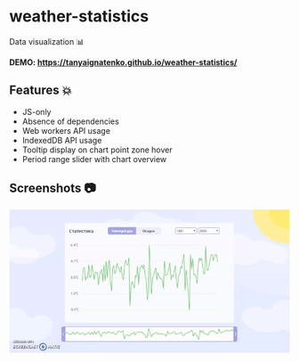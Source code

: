 # weather-statistics
Data visualization :bar_chart:

**DEMO: https://tanyaignatenko.github.io/weather-statistics/**

## Features :boom:
 * JS-only
 * Absence of dependencies
 * Web workers API usage
 * IndexedDB API usage
 * Tooltip display on chart point zone hover
 * Period range slider with chart overview

## Screenshots :camera:
![App screenshots](assets/images/app.gif)